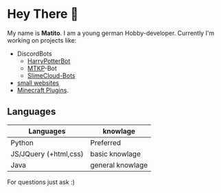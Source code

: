 # Hey There 👋

My name is **Matito**. I am a young german Hobby-developer.
Currently I'm working on projects like: 
- DiscordBots
  * [HarryPotterBot](https://hpb.matito.dev)
  * [MTKP](https://www.mtkp-project.de)-Bot
  * [SlimeCloud-Bots](https://github.com/orgs/SlimeCloud/repositories)
-  [small websites](https://matito.dev)
-  [Minecraft Plugins](https://github.com/MatitoDA/TikTakToe).


## Languages

|Languages|knowlage|
| -- | -- |
|Python|Preferred|
|JS/JQuery (+html,css)|basic knowlage|
|Java|general knowlage

For questions just ask :)
